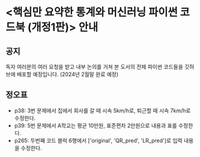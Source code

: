 # <핵심만 요약한 통계와 머신러닝 파이썬 코드북 (개정1판)> 안내
## 공지
독자 여러분의 여러 요청을 받고 내부 논의를 거쳐 본 도서의 전체 파이썬 코드들을 깃허브에 배포할 예정입니다. (2024년 2월말 완료 예정)

## 정오표
- p38: 3번 문제에서 집에서 회사를 갈 때 시속 5km/h로, 퇴근할 때 시속 7km/h로 수정한다.
- p39: 5번 문제에서 A학교는 평균 10만원, 표준편차 2만원으로 내용과 표를 수정한다.
- p265: 두번째 코드 블럭 6행에서 ['original', 'QR_pred', 'LR_pred']로 입력 내용을 수정한다.
